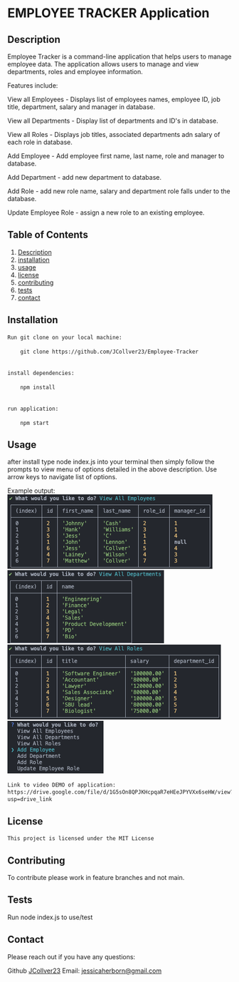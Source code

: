 
  
  # EMPLOYEE TRACKER Application
  
  ## Description
 Employee Tracker is a command-line application that helps users to manage employee data. The application allows users to manage and view departments, roles and employee information. 
 
 Features include:

 View all Employees - Displays list of employees names, employee ID, job title, department, salary and manager in database.

 View all Departments - Display list of departments and ID's in database.

 View all Roles - Displays job titles, associated departments adn salary of each role in database. 

 Add Employee - Add employee first name, last name, role and manager to database.

 Add Department - add new department to database.

 Add Role - add new role name, salary and department role falls under to the database.

 Update Employee Role - assign a new role to an existing employee.
  
  ## Table of Contents
  1. [Description](#description)
  2. [installation](#installation) 
  3. [usage](#usage)
  4. [license](#license)
  5. [contributing](#contributing)
  6. [tests](#tests)
  7. [contact](#contact)
  
  ## Installation
  
    Run git clone on your local machine:

        git clone https://github.com/JCollver23/Employee-Tracker


    install dependencies:

        npm install


    run application:

        npm start
  
  ## Usage
  
  after install type node index.js into your terminal then simply follow the prompts to view menu of options detailed in the above description. Use arrow keys to navigate list of options. 

  Example output: 
    ![Alt text](Assets/View%20Employees.png)
    ![Alt text](Assets/View%20Departments.png)
    ![Alt text](Assets//View%20Roles.png)
    ![Alt text](Assets/Command-line%20menu%20options.png)
    


    Link to video DEMO of application: https://drive.google.com/file/d/1G5sOn8QPJKHcpqaR7eHEeJPYVXx6seHW/view?usp=drive_link
    
  
  ## License
  
    This project is licensed under the MIT License
  
  ## Contributing
  
  To contribute please work in feature branches and not main.
  
  ## Tests
  
  Run node index.js to use/test
  
  ## Contact

  Please reach out if you have any questions:

  Github [JCollver23](https://github.com/JCollver23)
  Email: jessicaherborn@gmail.com
  